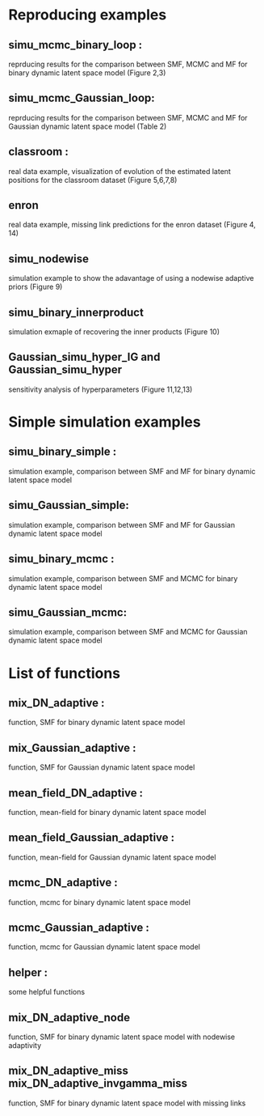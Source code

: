 # Reproducing examples

## **simu_mcmc_binary_loop** : 
reprducing results for the comparison between SMF, MCMC and MF for binary dynamic latent space model (Figure 2,3)

## **simu_mcmc_Gaussian_loop**: 
reprducing results for the comparison between SMF, MCMC and MF for Gaussian dynamic latent space model (Table 2)

## **classroom** : 
real data example, visualization of evolution of the estimated latent positions for the classroom dataset (Figure 5,6,7,8)

## **enron**
real data example, missing link predictions for the enron dataset (Figure 4, 14)

## **simu_nodewise**
simulation example to show the adavantage of using a nodewise adaptive priors (Figure 9)

## **simu_binary_innerproduct**
simulation exmaple of recovering the inner products (Figure 10)

## **Gaussian_simu_hyper_IG and Gaussian_simu_hyper**
sensitivity analysis of hyperparameters (Figure 11,12,13)

# Simple simulation examples

## **simu_binary_simple** : 
simulation example, comparison between SMF and MF for binary dynamic latent space model

## **simu_Gaussian_simple**: 
simulation example, comparison between SMF and MF for Gaussian dynamic latent space model

## **simu_binary_mcmc** : 
simulation example, comparison between SMF and MCMC for binary dynamic latent space model

## **simu_Gaussian_mcmc**: 
simulation example, comparison between SMF and MCMC for Gaussian dynamic latent space model


# List of functions

## mix_DN_adaptive : 
function, SMF for binary dynamic latent space model

## mix_Gaussian_adaptive : 
function, SMF for Gaussian dynamic latent space model

## mean_field_DN_adaptive : 
function, mean-field for binary dynamic latent space model

## mean_field_Gaussian_adaptive : 
function, mean-field for Gaussian dynamic latent space model

## mcmc_DN_adaptive : 
function, mcmc for binary dynamic latent space model

## mcmc_Gaussian_adaptive : 
function, mcmc for Gaussian dynamic latent space model

## helper : 
some helpful functions

## mix_DN_adaptive_node
function, SMF for binary dynamic latent space model with nodewise adaptivity

## mix_DN_adaptive_miss mix_DN_adaptive_invgamma_miss
function, SMF for binary dynamic latent space model with missing links



